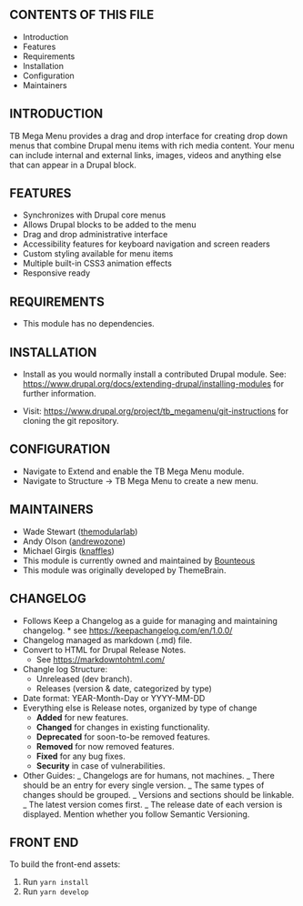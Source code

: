 ## CONTENTS OF THIS FILE

- Introduction
- Features
- Requirements
- Installation
- Configuration
- Maintainers

## INTRODUCTION

TB Mega Menu provides a drag and drop interface for creating drop down menus
that combine Drupal menu items with rich media content. Your menu can include
internal and external links, images, videos and anything else that can appear
in a Drupal block.

## FEATURES

- Synchronizes with Drupal core menus
- Allows Drupal blocks to be added to the menu
- Drag and drop administrative interface
- Accessibility features for keyboard navigation and screen readers
- Custom styling available for menu items
- Multiple built-in CSS3 animation effects
- Responsive ready

## REQUIREMENTS

- This module has no dependencies.

## INSTALLATION

- Install as you would normally install a contributed Drupal module.
  See: https://www.drupal.org/docs/extending-drupal/installing-modules
  for further information.

- Visit: https://www.drupal.org/project/tb_megamenu/git-instructions
  for cloning the git repository.

## CONFIGURATION

- Navigate to Extend and enable the TB Mega Menu module.
- Navigate to Structure -> TB Mega Menu to create a new menu.

## MAINTAINERS

- Wade Stewart ([themodularlab](https://www.drupal.org/u/themodularlab))
- Andy Olson ([andrewozone](https://www.drupal.org/u/andrewozone))
- Michael Girgis ([knaffles](https://www.drupal.org/u/knaffles))
- This module is currently owned and maintained by
  [Bounteous](https://www.bounteous.com)
- This module was originally developed by ThemeBrain.

## CHANGELOG

- Follows Keep a Changelog as a guide for managing and
  maintaining changelog. \* see https://keepachangelog.com/en/1.0.0/
- Changelog managed as markdown (.md) file.
- Convert to HTML for Drupal Release Notes.
  - See https://markdowntohtml.com/
- Changle log Structure:
  - Unreleased (dev branch).
  - Releases (version & date, categorized by type)
- Date format: YEAR-Month-Day or YYYY-MM-DD
- Everything else is Release notes, organized by type of change
  - **Added** for new features.
  - **Changed** for changes in existing functionality.
  - **Deprecated** for soon-to-be removed features.
  - **Removed** for now removed features.
  - **Fixed** for any bug fixes.
  - **Security** in case of vulnerabilities.
- Other Guides:
  _ Changelogs are for humans, not machines.
  _ There should be an entry for every single version.
  _ The same types of changes should be grouped.
  _ Versions and sections should be linkable.
  _ The latest version comes first.
  _ The release date of each version is displayed.
  Mention whether you follow Semantic Versioning.

## FRONT END

To build the front-end assets:

1. Run `yarn install`
2. Run `yarn develop`
